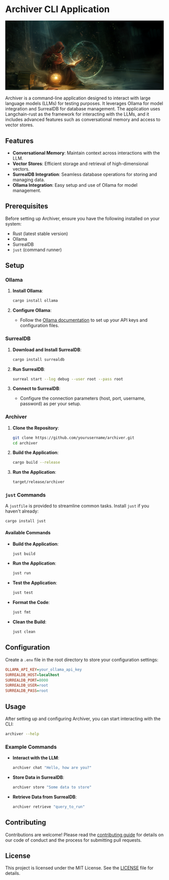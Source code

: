# Archiver CLI Application

![](archiver.png)

Archiver is a command-line application designed to interact with large language models (LLMs) for testing purposes. It leverages Ollama for model integration and SurrealDB for database management. The application uses Langchain-rust as the framework for interacting with the LLMs, and it includes advanced features such as conversational memory and access to vector stores.

## Features

- **Conversational Memory**: Maintain context across interactions with the LLM.
- **Vector Stores**: Efficient storage and retrieval of high-dimensional vectors.
- **SurrealDB Integration**: Seamless database operations for storing and managing data.
- **Ollama Integration**: Easy setup and use of Ollama for model management.

## Prerequisites

Before setting up Archiver, ensure you have the following installed on your system:

- Rust (latest stable version)
- Ollama
- SurrealDB
- `just` (command runner)

## Setup

### Ollama

1. **Install Ollama**:
    ```bash
    cargo install ollama
    ```

2. **Configure Ollama**:
    - Follow the [Ollama documentation](https://ollama.dev/docs) to set up your API keys and configuration files.

### SurrealDB

1. **Download and Install SurrealDB**:
    ```bash
    cargo install surrealdb
    ```

2. **Run SurrealDB**:
    ```bash
    surreal start --log debug --user root --pass root
    ```

3. **Connect to SurrealDB**:
    - Configure the connection parameters (host, port, username, password) as per your setup.

### Archiver

1. **Clone the Repository**:
    ```bash
    git clone https://github.com/yourusername/archiver.git
    cd archiver
    ```

2. **Build the Application**:
    ```bash
    cargo build --release
    ```

3. **Run the Application**:
    ```bash
    target/release/archiver
    ```

### `just` Commands

A `justfile` is provided to streamline common tasks. Install `just` if you haven't already:

```bash
cargo install just
```

#### Available Commands

- **Build the Application**:
    ```bash
    just build
    ```

- **Run the Application**:
    ```bash
    just run
    ```

- **Test the Application**:
    ```bash
    just test
    ```

- **Format the Code**:
    ```bash
    just fmt
    ```

- **Clean the Build**:
    ```bash
    just clean
    ```

## Configuration

Create a `.env` file in the root directory to store your configuration settings:

```ini
OLLAMA_API_KEY=your_ollama_api_key
SURREALDB_HOST=localhost
SURREALDB_PORT=8000
SURREALDB_USER=root
SURREALDB_PASS=root
```

## Usage

After setting up and configuring Archiver, you can start interacting with the CLI:

```bash
archiver --help
```

### Example Commands

- **Interact with the LLM**:
    ```bash
    archiver chat "Hello, how are you?"
    ```

- **Store Data in SurrealDB**:
    ```bash
    archiver store "Some data to store"
    ```

- **Retrieve Data from SurrealDB**:
    ```bash
    archiver retrieve "query_to_run"
    ```

## Contributing

Contributions are welcome! Please read the [contributing guide](CONTRIBUTING.md) for details on our code of conduct and the process for submitting pull requests.

## License

This project is licensed under the MIT License. See the [LICENSE](LICENSE) file for details.


